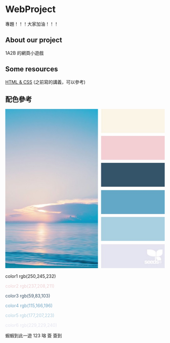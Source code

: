 # WebProject
專題！！！大家加油！！！
 
## About our project
1A2B 的網頁小遊戲

## Some resources
<a href="https://hackmd.io/@x10/HJl1rdgMo" targen="_blank">HTML & CSS</a> (之前寫的講義，可以參考)

## 配色參考
![Alt text](images/color4.png)
<p style="coloe:rgb(250,245,232)">color1 rgb(250,245,232)</p>
<p style="color:rgb(237,208,211)">color2 rgb(237,208,211)</p>
<p style="color:rgb(59,83,103)">color3 rgb(59,83,103)</p>
<p style="color:rgb(115,166,196)">color4 rgb(115,166,196)</p>
<p style="color:rgb(177,207,223)">color5 rgb(177,207,223)</p>
<p style="color:rgb(229,229,240)">color6 rgb(229,229,240)</p>

蝦蝦到此一遊
123
瑢 簽
簽到